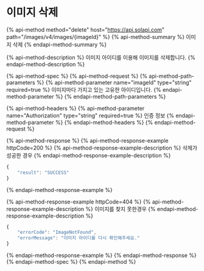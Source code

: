 # 이미지 삭제

{% api-method method="delete" host="https://api.solapi.com" path="/images/v4/images/{imageId}" %}
{% api-method-summary %}
이미지 삭제
{% endapi-method-summary %}

{% api-method-description %}
이미지 아이디를 이용해 이미지를 삭제합니다.
{% endapi-method-description %}

{% api-method-spec %}
{% api-method-request %}
{% api-method-path-parameters %}
{% api-method-parameter name="imageId" type="string" required=true %}
이미지마다 가지고 있는 고유한 아이디입니다.
{% endapi-method-parameter %}
{% endapi-method-path-parameters %}

{% api-method-headers %}
{% api-method-parameter name="Authorization" type="string" required=true %}
인증 정보
{% endapi-method-parameter %}
{% endapi-method-headers %}
{% endapi-method-request %}

{% api-method-response %}
{% api-method-response-example httpCode=200 %}
{% api-method-response-example-description %}
삭제가 성공한 경우
{% endapi-method-response-example-description %}

```javascript
{
    "result": "SUCCESS"
}
```
{% endapi-method-response-example %}

{% api-method-response-example httpCode=404 %}
{% api-method-response-example-description %}
이미지를 찾지 못한경우
{% endapi-method-response-example-description %}

```javascript
{
    "errorCode": "ImageNotFound",
    "errorMessage": "이미지 아이디를 다시 확인해주세요."
}
```
{% endapi-method-response-example %}
{% endapi-method-response %}
{% endapi-method-spec %}
{% endapi-method %}

